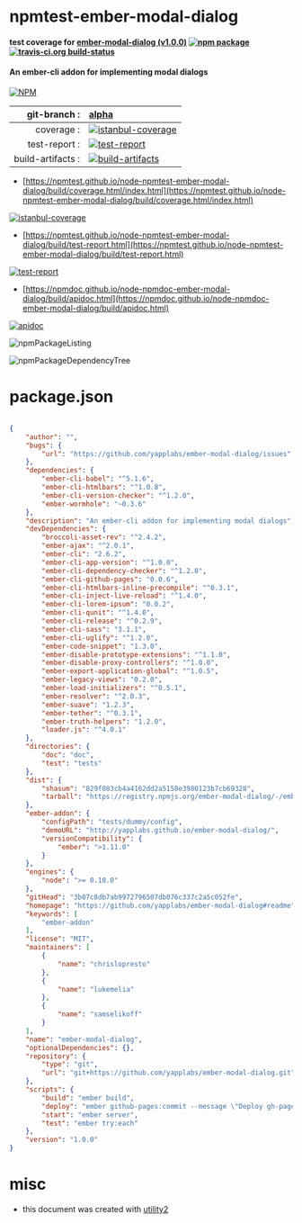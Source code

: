 # npmtest-ember-modal-dialog

#### test coverage for  [ember-modal-dialog (v1.0.0)](https://github.com/yapplabs/ember-modal-dialog#readme)  [![npm package](https://img.shields.io/npm/v/npmtest-ember-modal-dialog.svg?style=flat-square)](https://www.npmjs.org/package/npmtest-ember-modal-dialog) [![travis-ci.org build-status](https://api.travis-ci.org/npmtest/node-npmtest-ember-modal-dialog.svg)](https://travis-ci.org/npmtest/node-npmtest-ember-modal-dialog)

#### An ember-cli addon for implementing modal dialogs

[![NPM](https://nodei.co/npm/ember-modal-dialog.png?downloads=true&downloadRank=true&stars=true)](https://www.npmjs.com/package/ember-modal-dialog)

| git-branch : | [alpha](https://github.com/npmtest/node-npmtest-ember-modal-dialog/tree/alpha)|
|--:|:--|
| coverage : | [![istanbul-coverage](https://npmtest.github.io/node-npmtest-ember-modal-dialog/build/coverage.badge.svg)](https://npmtest.github.io/node-npmtest-ember-modal-dialog/build/coverage.html/index.html)|
| test-report : | [![test-report](https://npmtest.github.io/node-npmtest-ember-modal-dialog/build/test-report.badge.svg)](https://npmtest.github.io/node-npmtest-ember-modal-dialog/build/test-report.html)|
| build-artifacts : | [![build-artifacts](https://npmtest.github.io/node-npmtest-ember-modal-dialog/glyphicons_144_folder_open.png)](https://github.com/npmtest/node-npmtest-ember-modal-dialog/tree/gh-pages/build)|

- [https://npmtest.github.io/node-npmtest-ember-modal-dialog/build/coverage.html/index.html](https://npmtest.github.io/node-npmtest-ember-modal-dialog/build/coverage.html/index.html)

[![istanbul-coverage](https://npmtest.github.io/node-npmtest-ember-modal-dialog/build/screenCapture.buildCi.browser.%252Ftmp%252Fbuild%252Fcoverage.lib.html.png)](https://npmtest.github.io/node-npmtest-ember-modal-dialog/build/coverage.html/index.html)

- [https://npmtest.github.io/node-npmtest-ember-modal-dialog/build/test-report.html](https://npmtest.github.io/node-npmtest-ember-modal-dialog/build/test-report.html)

[![test-report](https://npmtest.github.io/node-npmtest-ember-modal-dialog/build/screenCapture.buildCi.browser.%252Ftmp%252Fbuild%252Ftest-report.html.png)](https://npmtest.github.io/node-npmtest-ember-modal-dialog/build/test-report.html)

- [https://npmdoc.github.io/node-npmdoc-ember-modal-dialog/build/apidoc.html](https://npmdoc.github.io/node-npmdoc-ember-modal-dialog/build/apidoc.html)

[![apidoc](https://npmdoc.github.io/node-npmdoc-ember-modal-dialog/build/screenCapture.buildCi.browser.%252Ftmp%252Fbuild%252Fapidoc.html.png)](https://npmdoc.github.io/node-npmdoc-ember-modal-dialog/build/apidoc.html)

![npmPackageListing](https://npmtest.github.io/node-npmtest-ember-modal-dialog/build/screenCapture.npmPackageListing.svg)

![npmPackageDependencyTree](https://npmtest.github.io/node-npmtest-ember-modal-dialog/build/screenCapture.npmPackageDependencyTree.svg)



# package.json

```json

{
    "author": "",
    "bugs": {
        "url": "https://github.com/yapplabs/ember-modal-dialog/issues"
    },
    "dependencies": {
        "ember-cli-babel": "^5.1.6",
        "ember-cli-htmlbars": "^1.0.8",
        "ember-cli-version-checker": "^1.2.0",
        "ember-wormhole": "~0.3.6"
    },
    "description": "An ember-cli addon for implementing modal dialogs",
    "devDependencies": {
        "broccoli-asset-rev": "^2.4.2",
        "ember-ajax": "^2.0.1",
        "ember-cli": "2.6.2",
        "ember-cli-app-version": "^1.0.0",
        "ember-cli-dependency-checker": "^1.2.0",
        "ember-cli-github-pages": "0.0.6",
        "ember-cli-htmlbars-inline-precompile": "^0.3.1",
        "ember-cli-inject-live-reload": "^1.4.0",
        "ember-cli-lorem-ipsum": "0.0.2",
        "ember-cli-qunit": "^1.4.0",
        "ember-cli-release": "^0.2.9",
        "ember-cli-sass": "3.1.1",
        "ember-cli-uglify": "^1.2.0",
        "ember-code-snippet": "1.3.0",
        "ember-disable-prototype-extensions": "^1.1.0",
        "ember-disable-proxy-controllers": "^1.0.0",
        "ember-export-application-global": "^1.0.5",
        "ember-legacy-views": "0.2.0",
        "ember-load-initializers": "^0.5.1",
        "ember-resolver": "^2.0.3",
        "ember-suave": "1.2.3",
        "ember-tether": "^0.3.1",
        "ember-truth-helpers": "1.2.0",
        "loader.js": "^4.0.1"
    },
    "directories": {
        "doc": "doc",
        "test": "tests"
    },
    "dist": {
        "shasum": "829f083cb4a4162dd2a5158e3980123b7cb69328",
        "tarball": "https://registry.npmjs.org/ember-modal-dialog/-/ember-modal-dialog-1.0.0.tgz"
    },
    "ember-addon": {
        "configPath": "tests/dummy/config",
        "demoURL": "http://yapplabs.github.io/ember-modal-dialog/",
        "versionCompatibility": {
            "ember": ">1.11.0"
        }
    },
    "engines": {
        "node": ">= 0.10.0"
    },
    "gitHead": "3b07c8db7ab9972796507db076c337c2a5c052fe",
    "homepage": "https://github.com/yapplabs/ember-modal-dialog#readme",
    "keywords": [
        "ember-addon"
    ],
    "license": "MIT",
    "maintainers": [
        {
            "name": "chrislopresto"
        },
        {
            "name": "lukemelia"
        },
        {
            "name": "samselikoff"
        }
    ],
    "name": "ember-modal-dialog",
    "optionalDependencies": {},
    "repository": {
        "type": "git",
        "url": "git+https://github.com/yapplabs/ember-modal-dialog.git"
    },
    "scripts": {
        "build": "ember build",
        "deploy": "ember github-pages:commit --message \"Deploy gh-pages from commit $(git rev-parse HEAD)\"; git push; git checkout -",
        "start": "ember server",
        "test": "ember try:each"
    },
    "version": "1.0.0"
}
```



# misc
- this document was created with [utility2](https://github.com/kaizhu256/node-utility2)
